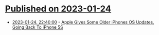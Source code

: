 # [Published on 2023-01-24](index.md)

* [2023-01-24, 22:40:00](https://mobile.slashdot.org/story/23/01/24/2129215/apple-gives-some-older-iphones-os-updates-going-back-to-iphone-5s?utm_source=rss1.0mainlinkanon&utm_medium=feed) - [Apple Gives Some Older iPhones OS Updates, Going Back To iPhone 5S](https://mobile.slashdot.org/story/23/01/24/2129215/apple-gives-some-older-iphones-os-updates-going-back-to-iphone-5s?utm_source=rss1.0mainlinkanon&utm_medium=feed)
